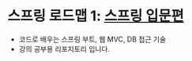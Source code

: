 # 스프링 로드맵 1: [스프링 입문편](https://www.inflearn.com/course/%EC%8A%A4%ED%94%84%EB%A7%81-%EC%9E%85%EB%AC%B8-%EC%8A%A4%ED%94%84%EB%A7%81%EB%B6%80%ED%8A%B8)  
* 코드로 배우는 스프링 부트, 웹 MVC, DB 접근 기술
* 강의 공부용 리포지토리 입니다.
